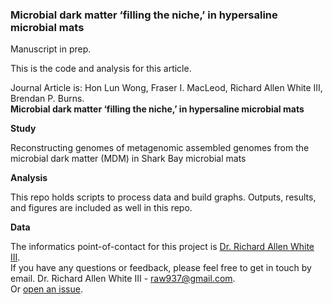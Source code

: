 ### Microbial dark matter ‘filling the niche,’ in hypersaline microbial mats 

Manuscript in prep. 

This is the code and analysis for this article. 

Journal Article is: Hon Lun Wong, Fraser I. MacLeod, Richard Allen White III, Brendan P. Burns. <br />
**Microbial dark matter ‘filling the niche,’ in hypersaline microbial mats** 

**Study**

Reconstructing genomes of metagenomic assembled genomes from the microbial dark matter (MDM) in Shark Bay microbial mats 

**Analysis**

This repo holds scripts to process data and build graphs. Outputs, results, and figures are included as well in this repo. 

**Data**

The informatics point-of-contact for this project is [Dr. Richard Allen White III](https://github.com/raw937).<br />
If you have any questions or feedback, please feel free to get in touch by email. 
Dr. Richard Allen White III - raw937@gmail.com.  <br />
Or [open an issue](https://github.com/Handymanalan/Microbial-Dark-Matter-in-Shark-Bay/issues).
